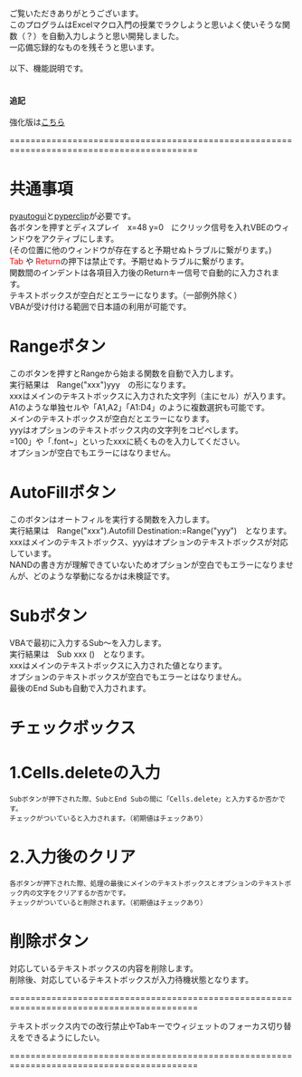 ご覧いただきありがとうございます。<br>
このプログラムはExcelマクロ入門の授業でラクしようと思いよく使いそうな関数（？）を自動入力しようと思い開発しました。<br>
一応備忘録的なものを残そうと思います。<br>
<br>
以下、機能説明です。<br>
<br>
#### 追記
強化版は<a href=https://github.com/matsukz/VBA-PullDown>こちら</a>
<br>


==========================================================================================
# 共通事項
<a href=https://github.com/asweigart/pyautogui>pyautogui</a>と<a href=https://github.com/asweigart/pyperclip>pyperclip</a>が必要です。<br>
各ボタンを押すとディスプレイ　x=48 y=0　にクリック信号を入れVBEのウィンドウをアクティブにします。<br>
(その位置に他のウィンドウが存在すると予期せぬトラブルに繋がります。)<br>
<font color="Red">Tab</font> や <font color="Red">Return</font>の押下は禁止です。予期せぬトラブルに繋がります。<br>
関数間のインデントは各項目入力後のReturnキー信号で自動的に入力されます。<br>
テキストボックスが空白だとエラーになります。（一部例外除く）<br>
VBAが受け付ける範囲で日本語の利用が可能です。<br>


# Rangeボタン
このボタンを押すとRangeから始まる関数を自動で入力します。<br>
実行結果は　Range("xxx")yyy　の形になります。<br>
xxxはメインのテキストボックスに入力された文字列（主にセル）が入ります。
A1のような単独セルや「A1,A2」「A1:D4」のように複数選択も可能です。<br>
メインのテキストボックスが空白だとエラーになります。<br>
yyyはオプションのテキストボックス内の文字列をコピペします。<br>
=100」や「.font~」といったxxxに続くものを入力してください。<br>
オプションが空白でもエラーにはなりません。<br>

# AutoFillボタン
このボタンはオートフィルを実行する関数を入力します。<br>
実行結果は　Range("xxx").Autofill Destination:=Range("yyy")　となります。<br>
xxxはメインのテキストボックス、yyyはオプションのテキストボックスが対応しています。<br>
NANDの書き方が理解できていないためオプションが空白でもエラーになりませんが、どのような挙動になるかは未検証です。<br>

# Subボタン
VBAで最初に入力するSub～を入力します。<br>
実行結果は　Sub xxx ()　となります。<br>
xxxはメインのテキストボックスに入力された値となります。<br>
オプションのテキストボックスが空白でもエラーとはなりません。<br>
最後のEnd Subも自動で入力されます。<br>

# チェックボックス
# 1.Cells.deleteの入力
    Subボタンが押下された際、SubとEnd Subの間に「Cells.delete」と入力するか否かです。
    チェックがついていると入力されます。（初期値はチェックあり）
# 2.入力後のクリア
    各ボタンが押下された際、処理の最後にメインのテキストボックスとオプションのテキストボック内の文字をクリアするか否かです。
    チェックがついていると削除されます。（初期値はチェックあり）

# 削除ボタン
対応しているテキストボックスの内容を削除します。<br>
 削除後、対応しているテキストボックスが入力待機状態となります。

==========================================================================================

テキストボックス内での改行禁止やTabキーでウィジェットのフォーカス切り替えをできるようにしたい。

==========================================================================================
